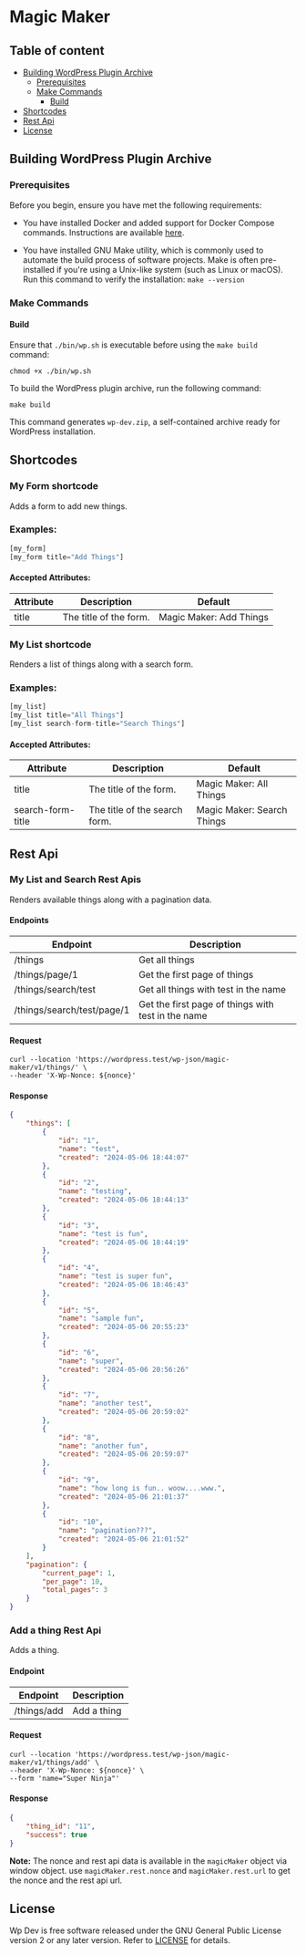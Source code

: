 # Magic Maker

## Table of content
- [Building WordPress Plugin Archive](#building-wordpress-plugin-archive)
    - [Prerequisites](#prerequisites)
    - [Make Commands](#make-commands)
        - [Build](#build)
- [Shortcodes](#shortcodes)
- [Rest Api](#rest-api)
- [License](#license)

## Building WordPress Plugin Archive

### Prerequisites

Before you begin, ensure you have met the following requirements:

- You have installed Docker and added support for Docker Compose commands. Instructions are available [here](https://docs.docker.com/compose/install/).

- You have installed GNU Make utility, which is commonly used to automate the build process of software projects. Make is often pre-installed if you're using a Unix-like system (such as Linux or macOS). Run this command to verify the installation:
`make --version`

### Make Commands

#### Build

Ensure that `./bin/wp.sh` is executable before using the `make build` command: 

```
chmod +x ./bin/wp.sh
```

To build the WordPress plugin archive, run the following command:

```
make build
```

This command generates `wp-dev.zip`, a self-contained archive ready for WordPress installation.

## Shortcodes

### My Form shortcode 

Adds a form to add new things.

### Examples:

```php
[my_form]
[my_form title="Add Things"]
```

#### Accepted Attributes:

| Attribute | Description | Default |
| --- | --- | --- |
| title | The title of the form. | Magic Maker: Add Things

### My List shortcode

Renders a list of things along with a search form.

### Examples:

```php
[my_list]
[my_list title="All Things"]
[my_list search-form-title="Search Things"]
```

#### Accepted Attributes:

| Attribute | Description | Default |
| --- | --- | --- |
| title | The title of the form. | Magic Maker: All Things
| search-form-title | The title of the search form. | Magic Maker: Search Things

## Rest Api

### My List and Search Rest Apis

Renders available things along with a pagination data.

#### Endpoints

| Endpoint | Description |
| --- | --- |
/things | Get all things
/things/page/1 | Get the first page of things
/things/search/test | Get all things with test in the name
/things/search/test/page/1 | Get the first page of things with test in the name

#### Request

```
curl --location 'https://wordpress.test/wp-json/magic-maker/v1/things/' \
--header 'X-Wp-Nonce: ${nonce}'
```

#### Response

```json
{
    "things": [
        {
            "id": "1",
            "name": "test",
            "created": "2024-05-06 18:44:07"
        },
        {
            "id": "2",
            "name": "testing",
            "created": "2024-05-06 18:44:13"
        },
        {
            "id": "3",
            "name": "test is fun",
            "created": "2024-05-06 18:44:19"
        },
        {
            "id": "4",
            "name": "test is super fun",
            "created": "2024-05-06 18:46:43"
        },
        {
            "id": "5",
            "name": "sample fun",
            "created": "2024-05-06 20:55:23"
        },
        {
            "id": "6",
            "name": "super",
            "created": "2024-05-06 20:56:26"
        },
        {
            "id": "7",
            "name": "another test",
            "created": "2024-05-06 20:59:02"
        },
        {
            "id": "8",
            "name": "another fun",
            "created": "2024-05-06 20:59:07"
        },
        {
            "id": "9",
            "name": "how long is fun.. woow....www.",
            "created": "2024-05-06 21:01:37"
        },
        {
            "id": "10",
            "name": "pagination???",
            "created": "2024-05-06 21:01:52"
        }
    ],
    "pagination": {
        "current_page": 1,
        "per_page": 10,
        "total_pages": 3
    }
}
```
### Add a thing Rest Api

Adds a thing.

#### Endpoint

| Endpoint | Description |
| --- | --- |
/things/add | Add a thing

#### Request
```
curl --location 'https://wordpress.test/wp-json/magic-maker/v1/things/add' \
--header 'X-Wp-Nonce: ${nonce}' \
--form 'name="Super Ninja"'
```

#### Response

```json
{
    "thing_id": "11",
    "success": true
}
```
**Note:** The nonce and rest api data is available in the `magicMaker` object via window object. use `magicMaker.rest.nonce` and `magicMaker.rest.url` to get the nonce and the rest api url.

## License

Wp Dev is free software released under the GNU General Public License version 2 or any later version. Refer to [LICENSE](./LICENSE) for details.
